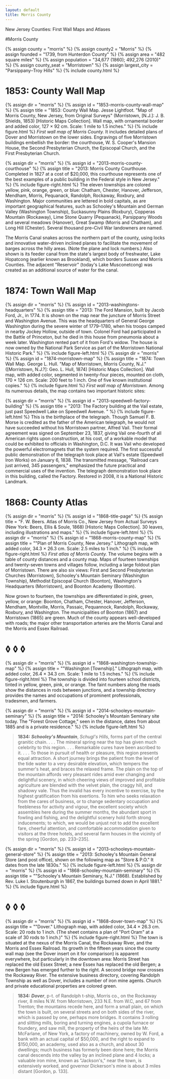 ```yaml
---
layout: default
title: Morris County
---
```


<p class="type">New Jersey Counties: First Wall Maps and Atlases</p>

#Morris County

{% assign county = "morris" %}
{% assign county2 = "Morris" %}
{% assign founded = "1739, from Hunterdon County" %}
{% assign area = "482 square miles" %}
{% assign population = "34,677 (1860); 492,276 (2010)" %}
{% assign county_seat = "Morristown" %}
{% assign largest_city = "Parsippany–Troy Hills" %}
{% include county.html %}

<h1 class="fancy">1853: County Wall Map</h1>

{% assign dir = "morris" %}
{% assign id = "1853-morris-county-wall-map" %}
{% assign title = "1853: County Wall Map. Jesse Lightfoot. &quot;Map of Morris County, New Jersey, from Original Surveys&quot; (Morristown, [N.J.]: J. B. Shields, 1853) [Historic Maps Collection]. Wall map, with ornamental border and added color, 127 × 92 cm. Scale: 1 mile to 1.5 inches." %}
{% include figure.html %}
_First wall map of Morris County._ It includes detailed plans of Dover and Morristown on the lower sides. Engravings of five Morristown buildings embellish the border: the courthouse, W. S. Cooper's Mansion House, the Second Presbyterian Church, the Episcopal Church, and the First Presbyterian Church.

{% assign dir = "morris" %}
{% assign id = "2013-morris-county-courthouse" %}
{% assign title = "2013: Morris County Courthouse. Completed in 1827 at a cost of $20,000, this courthouse represents one of the best examples of a public building in the Federal style in New Jersey." %}
{% include figure-right.html %}
The eleven townships are colored yellow, pink, orange, green, or blue: Chatham, Chester, Hanover, Jefferson, Mendham, Morris, Pequanack, Randolph, Rockaway, Roxbury, and Washington. Major communities are lettered in bold capitals, as are important geographical features, such as Schooley's Mountain and German Valley (Washington Township), Suckasunny Plains (Roxbury), Copperas Mountain (Rockaway), Lime Stone Quarry (Pequanack), Parsippany Woods and several meadows (Hanover), Great Swamp (Morris and Chatham), and Long Hill (Chester). Several thousand pre–Civil War landowners are named.

The Morris Canal snakes across the northern part of the county, using locks and innovative water-driven inclined planes to facilitate the movement of barges across the hilly areas. (Note the plane and lock numbers.) Also shown is its feeder canal from the state's largest body of freshwater, Lake Hopatcong (earlier known as Brookland), which borders Sussex and Morris Counties. The adjacent "Reservoir" (today's Lake Musconetcong) was created as an additional source of water for the canal.

<h1 class="fancy">1874: Town Wall Map</h1>

{% assign dir = "morris" %}
{% assign id = "2013-washingtons-headquarters" %}
{% assign title = "2013: The Ford Mansion, built by Jacob Ford, Jr., in 1774. It is shown on the map near the juncture of Morris Street and Washington Avenue. This was the headquarters of General George Washington during the severe winter of 1779–1780, when his troops camped in nearby Jockey Hollow, outside of town. Colonel Ford had participated in the Battle of Princeton, but he died in this house from pneumonia about a week later. Washington rented part of it from Ford's widow. The house is now owned by the National Park Service as part of the Morristown National Historic Park." %}
{% include figure-left.html %}
{% assign dir = "morris" %}
{% assign id = "1874-morristown-map" %}
{% assign title = "1874: Town Wall Map. George L. Hull. &quot;Map of Morristown, Morris County, N.J.&quot; ([Morristown, N.J.?]: Geo. L. Hull, 1874) [Historic Maps Collection]. Wall map, with added color, segmented in twenty-four pieces, mounted on cloth, 170 × 126 cm. Scale: 200 feet to 1 inch. One of five known institutional copies." %}
{% include figure.html %}
_First wall map of Morristown._ Among its numerous details, the map contains two important historic sites:

{% assign dir = "morris" %}
{% assign id = "2013-speedwell-factory-building" %}
{% assign title = "2013: The Factory building at the Vail estate, just past Speedwell Lake on Speedwell Avenue. " %}
{% include figure-left.html %}
This is the birthplace of the telegraph. Though Samuel F. B. Morse is credited as the father of the American telegraph, he would not have succeeded without his Morristown partner, Alfred Vail. Their formal agreement was signed on September 23, 1837, giving Vail one-fourth of all American rights upon construction, at his cost, of a workable model that could be exhibited to officials in Washington, D.C. It was Vail who developed the powerful electromagnets that the system required. The first successful public demonstration of the telegraph took place at Vail's estate (Speedwell Iron Works) on January 6, 1838. The transmitted message, &quot;Railroad cars just arrived, 345 passengers,&quot; emphasized the future practical and commercial uses of the invention. The telegraph demonstration took place in this building, called the Factory. Restored in 2008, it is a National Historic Landmark.

<h1 class="fancy">1868: County Atlas</h1>

{% assign dir = "morris" %}
{% assign id = "1868-title-page" %}
{% assign title = "F. W. Beers. Atlas of Morris Co., New Jersey from Actual Surveys (New York: Beers, Ellis & Soule, 1868) [Historic Maps Collection]. 30 leaves, including illustrations and maps." %}
{% include figure-left.html %}
{% assign dir = "morris" %}
{% assign id = "1868-morris-county-map" %}
{% assign title = "&quot;Plan of Morris County, New Jersey.&quot; Lithograph map, with added color, 34.3 × 26.3 cm. Scale: 2.5 miles to 1 inch." %}
{% include figure-right.html %}
_First atlas of Morris County._ The volume begins with a table of county distances and a county map. Maps of fourteen townships and twenty-seven towns and villages follow, including a large foldout plan of Morristown. There are also six views: First and Second Presbyterian Churches (Morristown), Schooley's Mountain Seminary (Washington Township), Methodist Episcopal Church (Boonton), Washington's Headquarters (Morristown), and Boonton Academy (Boonton).

Now grown to fourteen, the townships are differentiated in pink, green, yellow, or orange: Boonton, Chatham, Chester, Hanover, Jefferson, Mendham, Montville, Morris, Passaic, Pequannock, Randolph, Rockaway, Roxbury, and Washington. The municipalities of Boonton (1867) and Morristown (1865) are green. Much of the county appears well-developed with roads; the major other transportation arteries are the Morris Canal and the Morris and Essex Railroad.

<h1 class="fancy nobg">◊ ◊ ◊</h1>

{% assign dir = "morris" %}
{% assign id = "1868-washington-township-map" %}
{% assign title = "&quot;Washington [Township].&quot; Lithograph map, with added color, 26.4 × 34.3 cm. Scale: 1 mile to 1.5 inches." %}
{% include figure-right.html %}
The township is divided into fourteen school districts, tinted in yellow, green, pink, or orange. The faint numbers along the roads show the distances in rods between junctions, and a township directory provides the names and occupations of prominent professionals, tradesmen, and farmers.

{% assign dir = "morris" %}
{% assign id = "2014-schooleys-mountain-seminary" %}
{% assign title = "2014: Schooley's Mountain Seminary site today. The &quot;Forest Grove Cottage,&quot; seen in the distance, dates from about 1885 and is a private residence." %}
{% include figure-left.html %}
>**1834:** _**Schooley's Mountain**_, _Schugl's Hills_, forms part of the central granitic chain. . . . The mineral spring near the top has given much celebrity to this region. . . . Remarkable cures have been ascribed to it. . . . To those in pursuit of health or pleasure, this region presents equal attraction. A short journey brings the patient from the level of the tide water to a very desirable elevation, which tempers the summer's heat, and braces the relaxed frame. The plain on the top of the mountain affords very pleasant rides amid ever changing and delightful scenery, in which cheering views of improved and profitable agriculture are blended with the velvet plain, the craggy hill, and shadowy vale. Thus the invalid has every incentive to exercise, by the highest gratification from his exertions. To him who seeks relaxation from the cares of business, or to change sedentary occupation and feebleness for activity and vigour, the excellent society which assembles here during the summer months, the abundant sport in fowling and fishing, and the delightful scenery hold forth strong inducements; to which, we would be unjust not to add the excellent fare, cheerful attention, and comfortable accommodation given to visitors at the three hotels, and several farm houses in the vicinity of the spring [Gordon, pp. 233–235].

{% assign dir = "morris" %}
{% assign id = "2013-schooleys-mountain-general-store" %}
{% assign title = "2013: Schooley's Mountain General Store (and post office), shown on the following map as &quot;Store & P.O.&quot; It dates from the late 1830s." %}
{% include figure-left.html %}
{% assign dir = "morris" %}
{% assign id = "1868-schooley-mountain-seminary" %}
{% assign title = "&quot;Schooley's Mountain Seminary, N.J.&quot; (1868). Established by Rev. Luke I. Stoutenburgh in 1867, the buildings burned down in April 1881." %}
{% include figure.html %}

<h1 class="fancy nobg">◊ ◊ ◊</h1>

{% assign dir = "morris" %}
{% assign id = "1868-dover-town-map" %}
{% assign title = "&quot;Dover.&quot; Lithograph map, with added color, 34.4 × 26.3 cm. Scale: 20 rods to 1 inch. (The sheet contains a plan of &quot;Port Oram&quot; at a scale of 30 rods to 1 inch.)" %}
{% include figure-right.html %}
The town is situated at the nexus of the Morris Canal, the Rockaway River, and the Morris and Essex Railroad. Its growth in the fifteen years since the county wall map (see the Dover insert on it for comparison) is apparent everywhere, but particularly in the downtown area: Morris Street has replaced the old Essex Street; a new Essex has replaced the old Bergen; a new Bergen has emerged further to the right. A second bridge now crosses the Rockaway River. The extensive business directory, covering Randolph Township as well as Dover, includes a number of iron mine agents. Church and private educational properties are colored green.

>**1834:** _**Dover**_, p-t. of Randolph t-ship, Morris co., on the Rockaway river, 8 miles N.W. from Morristown, 233 N.E. from W.C, and 67 from Trenton; the mountains recede here, and form a small plain, on which the town is built, on several streets and on both sides of the river, which is passed by one, perhaps more bridges. It contains 3 rolling and slitting mills, boring and turning engines, a cupola furnace or foundery, and saw mill, the property of the heirs of the late Mr. McFarlane, of New York, a factory of machinery, owned by W. Ford, a bank with an actual capital of $50,000, and the right to expand to $150,000, an academy, used also as a church, and about 30 dwellings; much business has formerly been done here; the Morris canal descends into the valley by an inclined plane and 4 locks; a valuable iron mine, known as "Jackson's," near the town, is extensively worked, and governor Dickerson's mine is about 3 miles distant [Gordon, p. 133].